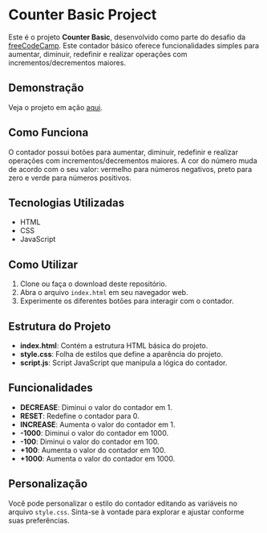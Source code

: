 # Counter Basic Project

Este é o projeto **Counter Basic**, desenvolvido como parte do desafio da [freeCodeCamp](insira_o_link_do_desafio). Este contador básico oferece funcionalidades simples para aumentar, diminuir, redefinir e realizar operações com incrementos/decrementos maiores.

## Demonstração
Veja o projeto em ação [aqui](https://counter-basic-eight.vercel.app/).

## Como Funciona
O contador possui botões para aumentar, diminuir, redefinir e realizar operações com incrementos/decrementos maiores. A cor do número muda de acordo com o seu valor: vermelho para números negativos, preto para zero e verde para números positivos.

## Tecnologias Utilizadas
- HTML
- CSS
- JavaScript

## Como Utilizar
1. Clone ou faça o download deste repositório.
2. Abra o arquivo `index.html` em seu navegador web.
3. Experimente os diferentes botões para interagir com o contador.

## Estrutura do Projeto
- **index.html**: Contém a estrutura HTML básica do projeto.
- **style.css**: Folha de estilos que define a aparência do projeto.
- **script.js**: Script JavaScript que manipula a lógica do contador.

## Funcionalidades
- **DECREASE**: Diminui o valor do contador em 1.
- **RESET**: Redefine o contador para 0.
- **INCREASE**: Aumenta o valor do contador em 1.
- **-1000**: Diminui o valor do contador em 1000.
- **-100**: Diminui o valor do contador em 100.
- **+100**: Aumenta o valor do contador em 100.
- **+1000**: Aumenta o valor do contador em 1000.

## Personalização
Você pode personalizar o estilo do contador editando as variáveis no arquivo `style.css`. Sinta-se à vontade para explorar e ajustar conforme suas preferências.
